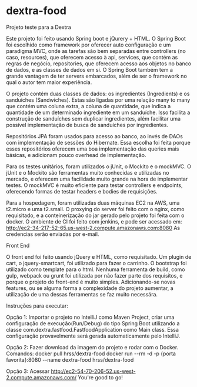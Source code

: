 # dextra-food
Projeto teste para a Dextra

Este projeto foi feito usando Spring boot e jQurery + HTML.
O Spring Boot foi escolhido como framework por oferecer auto configuração e
um paradigma MVC, onde as tarefas são bem separadas entre controllers (no caso, resources),
que oferecem acesso à api, services, que contém as regras de negócio, repositories, que oferecem
acesso aos objetos no banco de dados, e as classes de dados em si. O Spring Boot também tem a grande
vantagem de ter servers embarcados, além de ser o framework no qual o autor tem maior experiência.

O projeto contém duas classes de dados: os ingredientes (Ingredients) e os sanduíches (Sandwiches).
Estas são ligadas por uma relação many to many que contém uma coluna extra, a coluna de quantidade,
que indica a quantidade de um determinado ingrediente em um sanduíche. Isso facilita a construção de 
sanduíches sem duplicar ingredientes, além facilitar uma possível implementação de busca de sanduíches
por ingredientes.

Repositórios JPA foram usados para acesso ao banco, ao invés de DAOs com implementação de sessões do
Hibernate. Essa escolha foi feita porque esses repositórios oferecem uma boa implementação das queries
mais básicas, e adicionam pouco overhead de implementação.

Para os testes unitários, foram utilizados o jUnit, o Mockito e o mockMVC. O jUnit e o Mockito
são ferramentas muito conhecidas e utilizadas no mercado, e oferecem uma facilidade muito grande na hora
de implementar testes. O mockMVC é muito eficiente para testar controllers e endpoints, oferecendo formas de
testar headers e bodies de requisições.

Para a hospedagem, foram utilizadas duas máquinas EC2 na AWS, uma t2.micro e uma t2.small. O proxying do server
foi feito com o nginx, como requisitado, e a conteinerização do jar gerado pelo projeto foi feita com o docker.
O ambiente de CI foi feito com jenkins, e pode ser acessado em:
http://ec2-34-217-52-65.us-west-2.compute.amazonaws.com:8080
As credencias serão enviadas por e-mail.


Front End

O front end foi feito usando jQuery e HTML, como requisitado. Um plugin de cart, o jquery-smartcart, foi utilizado
para fazer o carrinho. O bootstrap foi utilizado como template para o html. Nenhuma ferramenta de build, como gulp,
webpack ou grunt foi utilizada por não fazer parte dos requisitos, e porque o projeto do front-end é muito simples.
Adicionando-se novas features, ou se alguma forma a complexidade do projeto aumentar, a utilização de uma dessas ferramentas
se faz muito necessára.

Instruções para executar:

Opção 1: Importar o projeto no IntelliJ como Maven Project, criar uma configuração de execução(Run/Debug) do tipo Spring Boot utilizando a classe
com.dextra.fastfood.FastfoodApplication como Main class. Essa configuração provavelmente será gerada automaticamente pelo IntelliJ.

Opção 2: Fazer download da imagem do projeto e rodar com o Docker. Comandos:
docker pull hrss/dextra-food
docker run --rm -d -p {porta favorita}:8080 --name dextra-food hrss/dextra-food

Opção 3:
Acessar http://ec2-54-70-206-52.us-west-2.compute.amazonaws.com/
You're good to go!
